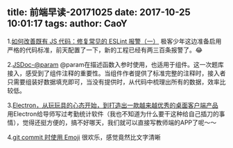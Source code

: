 title: 前端早读-20171025
date: 2017-10-25 10:01:17
tags:
author: CaoY
---
1.[如何改善既有 JS 代码：修复常见的 ESLint 报警（一）](https://mp.weixin.qq.com/s/DBYWtp4wfNFshiTKaT9KEA)
极客少年这边准备启用严格的代码标准，前天配置了一下，新的工程已经有两三百条报警了。😂

2.[JSDoc-@param](http://www.css88.com/doc/jsdoc/tags-param.html)
@param在描述函数入参时使用，也适用于组件。这一次题库接入，感受到了组件注释的重要性。当组件作者提供了标准完整的注释时，接入者只需要组装好数据填充即可，当没有提供时，从代码中梳理出所有的数据，效率比较低。

3.[Electron，从玩玩具的心态开始，到打造出一款越来越优秀的桌面客户端产品](https://webfe.kujiale.com/electron-quick-start/)
用Electron给导师写过考勤统计软件（我也不知道为什么要干这种给自己插刀的事情），觉得还挺方便的，搞不好哪天，我们就可以直接写教师端的APP了呢～～

4.[git commit 时使用 Emoji](https://mp.weixin.qq.com/s/xaHAb_C1Vtih9mrIv379ew)
很欢乐，感觉竟然比文字清晰




